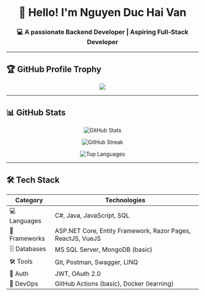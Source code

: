 <h1 align="center">👋 Hello! I'm Nguyen Duc Hai Van</h1>
<h3 align="center">💻 A passionate Backend Developer | Aspiring Full-Stack Developer</h3>

---

## 🏆 GitHub Profile Trophy

<p align="center">
  <img src="https://github-profile-trophy.vercel.app/?username=vanngdh&theme=algolia&margin-w=15&margin-h=15" />
</p>

---

## 📊 GitHub Stats

<p align="center">
  <img src="https://github-readme-stats.vercel.app/api?username=vanngdh&show_icons=true&theme=radical" alt="GitHub Stats" />
</p>

<p align="center">
  <img src="https://streak-stats.demolab.com?user=vanngdh&theme=radical" alt="GitHub Streak" />
</p>

<p align="center">
  <img src="https://github-readme-stats.vercel.app/api/top-langs/?username=vanngdh&layout=compact&theme=radical" alt="Top Languages" />
</p>

---

## 🛠️ Tech Stack

| Category       | Technologies                                                                 |
|----------------|-------------------------------------------------------------------------------|
| 💻 Languages    | C#, Java, JavaScript, SQL                                                    |
| 🧱 Frameworks   | ASP.NET Core, Entity Framework, Razor Pages, ReactJS, VueJS                 |
| 🗄️ Databases    | MS SQL Server, MongoDB (basic)                                               |
| 🛠️ Tools        | Git, Postman, Swagger, LINQ                                                  |
| 🔐 Auth        | JWT, OAuth 2.0                                                               |
| 🚀 DevOps      | GitHub Actions (basic), Docker (learning)                                   |
